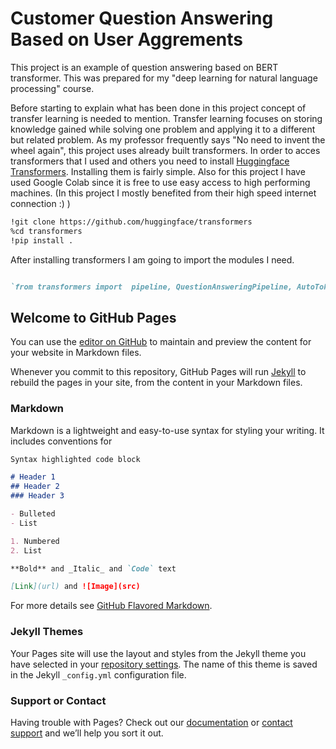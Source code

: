 # Customer Question Answering Based on User Aggrements
  This project is an example of question answering based on BERT transformer. This was prepared for my "deep learning for natural language processing" course. 
  
  Before starting to explain what has been done in this project concept of transfer learning is needed to mention. Transfer learning focuses on storing knowledge gained while solving one problem and applying it to a different but related problem. As my professor frequently says "No need to invent the wheel again", this project uses already built transformers. In order to acces transformers that I used and others you need to install [Huggingface Transformers](https://github.com/huggingface/transformers). Installing them is fairly simple. Also for this project I have used Google Colab since it is free to use easy access to high performing machines. (In this project I mostly benefited from their high speed internet connection :) )
  
```markdown
!git clone https://github.com/huggingface/transformers
%cd transformers
!pip install .
```
After installing transformers I am going to import the modules I need.

```markdown

`from transformers import  pipeline, QuestionAnsweringPipeline, AutoTokenizer, AutoModelForQuestionAnswering, AutoModel, AutoModelWithLMHead`

```



## Welcome to GitHub Pages

You can use the [editor on GitHub](https://github.com/FastXr/customer_helper/edit/master/README.md) to maintain and preview the content for your website in Markdown files.

Whenever you commit to this repository, GitHub Pages will run [Jekyll](https://jekyllrb.com/) to rebuild the pages in your site, from the content in your Markdown files.

### Markdown

Markdown is a lightweight and easy-to-use syntax for styling your writing. It includes conventions for

```markdown
Syntax highlighted code block

# Header 1
## Header 2
### Header 3

- Bulleted
- List

1. Numbered
2. List

**Bold** and _Italic_ and `Code` text

[Link](url) and ![Image](src)
```

For more details see [GitHub Flavored Markdown](https://guides.github.com/features/mastering-markdown/).

### Jekyll Themes

Your Pages site will use the layout and styles from the Jekyll theme you have selected in your [repository settings](https://github.com/FastXr/customer_helper/settings). The name of this theme is saved in the Jekyll `_config.yml` configuration file.

### Support or Contact

Having trouble with Pages? Check out our [documentation](https://help.github.com/categories/github-pages-basics/) or [contact support](https://github.com/contact) and we’ll help you sort it out.
